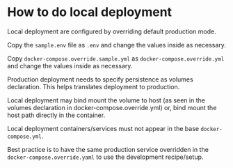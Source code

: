 # How to do local deployment

Local deployment are configured by overriding default production mode.

Copy the `sample.env` file as `.env` and change the values inside as necessary.

Copy `docker-compose.override.sample.yml` as `docker-compose.override.yml` and 
change the values inside as necessary.

Production deployment needs to specify persistence as volumes declaration. 
This helps translates deployment to production.

Local deployment may bind mount the volume to host (as seen in the volumes 
declaration in docker-compose.override.yml) or, bind mount the host path 
directly in the container.

Local deployment containers/services must not appear in the base 
`docker-compose.yml`.

Best practice is to have the same production service overridden in the 
`docker-compose.override.yaml` to use the development recipe/setup.

